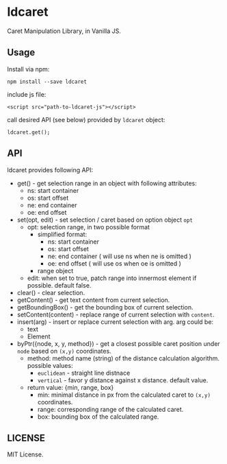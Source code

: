 # ldcaret

Caret Manipulation Library, in Vanilla JS.


## Usage

Install via npm:

    npm install --save ldcaret


include  js file:

    <script src="path-to-ldcaret-js"></script>


call desired API (see below) provided by `ldcaret` object:

    ldcaret.get();


## API

ldcaret provides following API:

 * get() - get selection range in an object with following attributes:
   - ns: start container
   - os: start offset
   - ne: end container
   - oe: end offset
 * set(opt, edit) - set selection / caret based on option object `opt`
   - opt: selection range, in two possible format
     - simplified format:
       - ns: start container
       - os: start offset
       - ne: end container ( will use ns when ne is omitted )
       - oe: end offset ( will use os when oe is omitted )
     - range object
   - edit: when set to true, patch range into innermost element if possible. default false.
 * clear() - clear selection.
 * getContent() - get text content from current selection.
 * getBoundingBox() - get the bounding box of current selection.
 * setContent(content) - replace range of current selection with `content`.
 * insert(arg) - insert or replace current selection with arg. arg could be:
   - text
   - Element
 * byPtr({node, x, y, method}) - get a closest possible caret position under `node` based on `(x,y)` coordinates.
   - method: method name (string) of the distance calculation algorithm. possible values:
     - `euclidean` - straight line distnace
     - `vertical` - favor y distance against x distance. default value.
   - return value: {min, range, box}
     - min: minimal distance in px from the calculated caret to `(x,y)` coordinates.
     - range: corresponding range of the calculated caret.
     - box: bounding box of the calculated range.


## LICENSE

MIT License.
